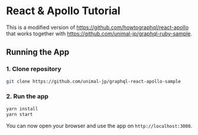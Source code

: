 # React & Apollo Tutorial

This is a modified version of https://github.com/howtographql/react-apollo that works together with https://github.com/unimal-jp/graphql-ruby-sample.

## Running the App

### 1. Clone repository

```sh
git clone https://github.com/unimal-jp/graphql-react-apollo-sample
```

### 2. Run the app

```sh
yarn install
yarn start
```

You can now open your browser and use the app on `http://localhost:3000`.
